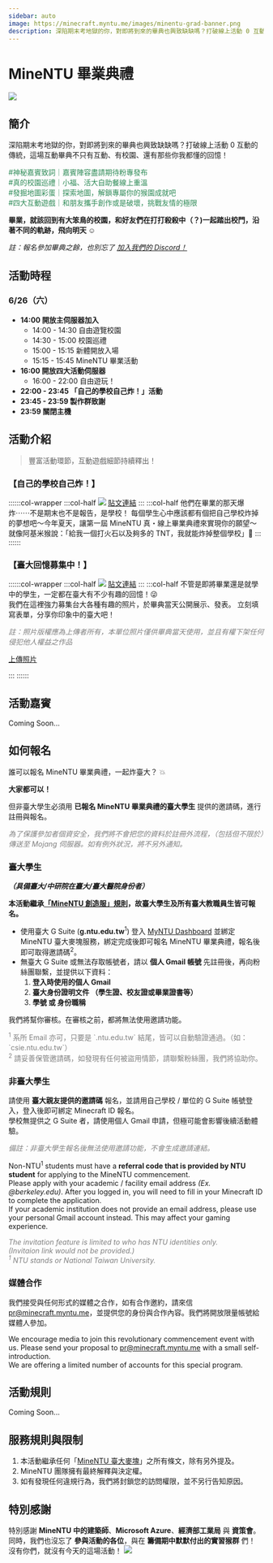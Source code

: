 ```yaml
---
sidebar: auto
image: https://minecraft.myntu.me/images/minentu-grad-banner.png
description: 深陷期末考地獄的你，對即將到來的畢典也興致缺缺嗎？打破線上活動 0 互動的傳統，這場互動畢典不只有互動、有校園、還有那些你我都懂的回憶！
---
```

# MineNTU 畢業典禮

![](/images/minentu-grad-banner.png)<br>


## 簡介
深陷期末考地獄的你，對即將到來的畢典也興致缺缺嗎？打破線上活動 0 互動的傳統，這場互動畢典不只有互動、有校園、還有那些你我都懂的回憶！<br>
<p style="color:SeaGreen;">
#神秘嘉賓致詞｜嘉賓陣容盡請期待粉專發布 <br>
#真的校園巡禮｜小福、活大自助餐線上重溫 <br>
#發掘地圖彩蛋｜探索地圖，解鎖專屬你的猴園成就吧 <br>
#四大互動遊戲｜和朋友攜手創作或是破壞，挑戰友情的極限 <br>
</p>

**畢業，就該回到有大笨鳥的校園，和好友們在打打殺殺中（？)一起踏出校門，沿著不同的軌跡，飛向明天 ☺️**

*註：報名參加畢典之餘，也別忘了 [*<i class="fab fa-discord"></i> 加入我們的 Discord！*](https://discord.gg/k4mUUHMHRv)*<br>
## 活動時程
### 6/26（六）
- **14:00 開放主伺服器加入**
    - 14:00 - 14:30 自由遊覽校園
    - 14:30 - 15:00 校園巡禮
    - 15:00 - 15:15 新體開放入場
    - 15:15 - 15:45 MineNTU 畢業活動
- **16:00 開放四大活動伺服器**
    - 16:00 - 22:00 自由遊玩！
- **22:00 - 23:45 「自己的學校自己炸！」活動**
- **23:45 - 23:59 製作群致謝**
- **23:59 關閉主機**

## 活動介紹
> 豐富活動環節，互動遊戲細節持續釋出！<br>

### 【自己的學校自己炸！】
::::::col-wrapper
:::col-half
![](/images/campaign-tnt.jpg)
[<i class="fab fa-facebook-square"></i> 貼文連結](https://www.facebook.com/MineNTU/posts/125183503093849)
:::
:::col-half
他們在畢業的那天爆炸⋯⋯不是期末也不是報告，是學校！
每個學生心中應該都有個把自己學校炸掉的夢想吧～今年夏天，讓第一屆 MineNTU 真・線上畢業典禮來實現你的願望～就像阿基米猴說：「給我一個打火石以及夠多的 TNT，我就能炸掉整個學校」🙈
:::
::::::

### 【臺大回憶募集中！】
::::::col-wrapper
:::col-half
![](/images/campaign-photos.jpg)
[<i class="fab fa-facebook-square"></i> 貼文連結](https://www.facebook.com/MineNTU/posts/125433923068807)
:::
:::col-half
不管是即將畢業還是就學中的學生，一定都在臺大有不少有趣的回憶！😜 <br>
我們在這裡強力募集台大各種有趣的照片，於畢典當天公開展示、發表。
立刻填寫表單，分享你印象中的臺大吧！<br>

<p style="color:gray;">
<i>
註：照片版權應為上傳者所有，本單位照片僅供畢典當天使用，並且有權下架任何侵犯他人權益之作品
</i>
</p>

[<i class="fas fa-upload"></i> 上傳照片](https://forms.gle/ovrPnE2gWEDK9jz49)

:::
::::::

## 活動嘉賓
Coming Soon...

## 如何報名

誰可以報名 MineNTU 畢業典禮，一起炸臺大？ 💥

**大家都可以！** <br>

但非臺大學生必須用 **已報名 MineNTU 畢業典禮的臺大學生** 提供的邀請碼，進行註冊與報名。

<p style="color:gray;">
<i>
為了保護參加者個資安全，我們將不會把您的資料於註冊外流程，（包括但不限於）傳送至 Mojang 伺服器。如有例外狀況，將不另外通知。
</i>
</p>

### 臺大學生
***（具備臺大/中研院在臺大/臺大醫院身份者）***

**本活動繼承[「MineNTU 創造服」規則](https://minecraft.myntu.me/terms-and-conditions)，故臺大學生及所有臺大教職員生皆可報名。**

- 使用臺大 G Suite (**g.ntu.edu.tw**<sup>1</sup>) 登入 [MyNTU Dashboard](https://dashboard.myntu.me/auth) 並綁定 MineNTU 臺大麥塊服務，綁定完成後即可報名 MineNTU 畢業典禮，報名後即可取得邀請碼<sup>2</sup>。
- 無臺大 G Suite 或無法存取帳號者，請以 **個人 Gmail 帳號** 先註冊後，再向粉絲團聯繫，並提供以下資料：
    1. **登入時使用的個人 Gmail**
    2. **臺大身份證明文件 （學生證、校友證或畢業證書等）**
    3. **學號 或 身份職稱** <br>

我們將幫你審核。在審核之前，都將無法使用邀請功能。
<p style="color:gray;">
<sup>1</sup> 系所 Email 亦可，只要是 `.ntu.edu.tw` 結尾，皆可以自動驗證通過。（如：`csie.ntu.edu.tw`）
<br>
<sup>2</sup> 請妥善保管邀請碼，如發現有任何被盜用情節，請聯繫粉絲團，我們將協助你。
</p>

### 非臺大學生

請使用 **臺大親友提供的邀請碼** 報名，並請用自己學校 / 單位的 G Suite 帳號登入，登入後即可綁定 Minecraft ID 報名。
<br>
學校無提供之 G Suite 者，請使用個人 Gmail 申請，但極可能會影響後續活動體驗。
<p style="color:gray;">
<i>
備註：非臺大學生報名後無法使用邀請功能，不會生成邀請連結。
</i>
</p>


Non-NTU<sup>1</sup> students must have a **referral code that is provided by NTU student** for applying to the MineNTU commencement. <br>
Please apply with your academic / facility email address *(Ex. @berkeley.edu)*. After you logged in, you will need to fill in your Minecraft ID to complete the application.<br>
If your academic institution does not provide an email address, please use your personal Gmail account instead. This may affect your gaming experience.
<p style="color:gray;">
<i>
The invitation feature is limited to who has NTU identities only. <br>
(Invitaion link would not be provided.)<br>
<sup>1</sup> NTU stands or National Taiwan University.
</i>
</p>



### 媒體合作

我們接受與任何形式的媒體之合作，如有合作邀約，請來信 [pr@minecraft.myntu.me](mailto:pr@minecraft.myntu.me)，並提供您的身份與合作內容。我們將開放限量帳號給媒體人參加。

We encourage media to join this revolutionary commencement event with us. Please send your proposal to [pr@minecraft.myntu.me](mailto:pr@minecraft.myntu.me) with a small self-introduction. <br>
We are offering a limited number of accounts for this special program.

## 活動規則
Coming Soon...

## 服務規則與限制

1. 本活動繼承任何「[MineNTU 臺大麥塊](https://minecraft.myntu.me/terms-and-conditions)」之所有條文，除有另外提及。
2. MineNTU 團隊擁有最終解釋與決定權。
3. 如有發現任何違規行為，我們將封鎖您的訪問權限，並不另行告知原因。


## 特別感謝
特別感謝 **MineNTU 中的建築師**、**Microsoft Azure**、**經濟部工業局** 與 **資策會**。 <br>
同時，我們也沒忘了 **參與活動的各位**，與在 **籌備期中默默付出的實習猴群** 們！<br>
沒有你們，就沒有今天的這場活動！
![](/images/sponsor-logos-bk.png)<br>
